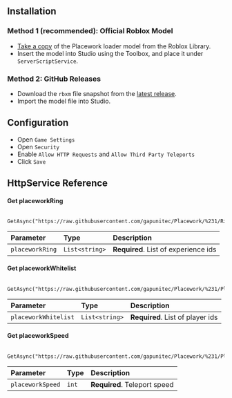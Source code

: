 
## Installation

### Method 1 (recommended): Official Roblox Model

 + [Take a copy](https://create.roblox.com/store/asset/89620544219193/Placework) of the Placework loader model from the Roblox Library.
 + Insert the model into Studio using the Toolbox, and place it under `ServerScriptService`.

 ### Method 2: GitHub Releases

 + Download the `rbxm` file snapshot from the [latest release](https://github.com/gapunitec/Placework/releases/latest).
 + Import the model file into Studio.

## Configuration

 + Open `Game Settings`
 + Open `Security`
 + Enable `Allow HTTP Requests` and `Allow Third Party Teleports`
 + Click `Save`

## HttpService Reference

#### Get placeworkRing

```http
  GetAsync("https://raw.githubusercontent.com/gapunitec/Placework/%231/Rings/PlaceworkRing1.txt"):split(",")
```

| Parameter | Type     | Description                |
| :-------- | :------- | :------------------------- |
| `placeworkRing` | `List<string>` | **Required**. List of experience ids |

#### Get placeworkWhitelist

```http
  GetAsync("https://raw.githubusercontent.com/gapunitec/Placework/%231/PlaceworkWhitelist.txt"):split(",")
```

| Parameter | Type     | Description                       |
| :-------- | :------- | :-------------------------------- |
| `placeworkWhitelist` | `List<string>` | **Required**. List of player ids |

#### Get placeworkSpeed

```http
  GetAsync("https://raw.githubusercontent.com/gapunitec/Placework/%231/PlaceworkSpeed.txt"):split(",")
```

| Parameter | Type     | Description                       |
| :-------- | :------- | :-------------------------------- |
| `placeworkSpeed` | `int` | **Required**. Teleport speed |

